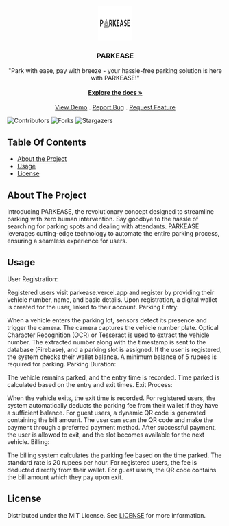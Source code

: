 <br/>
<p align="center">
  <a href="https://github.com/Shivanaik11/PARKEASE">
    <img src="images/company_logo.png" alt="Logo" width="80" height="80">
  </a>

  <h3 align="center">PARKEASE</h3>

  <p align="center">
    "Park with ease, pay with breeze - your hassle-free parking solution is here with PARKEASE!"
    <br/>
    <br/>
    <a href="https://github.com/Shivanaik11/PARKEASE"><strong>Explore the docs »</strong></a>
    <br/>
    <br/>
    <a href="https://parkease.vercel.app">View Demo</a>
    .
    <a href="https://github.com/Shivanaik11/PARKEASE/issues">Report Bug</a>
    .
    <a href="https://github.com/Shivanaik11/PARKEASE/issues">Request Feature</a>
  </p>
</p>

![Contributors](https://img.shields.io/github/contributors/Shivanaik11/PARKEASE?color=dark-green) ![Forks](https://img.shields.io/github/forks/Shivanaik11/PARKEASE?style=social) ![Stargazers](https://img.shields.io/github/stars/Shivanaik11/PARKEASE?style=social) 

## Table Of Contents
* [About the Project](#about-the-project)
* [Usage](#usage)
* [License](#license)

## About The Project
Introducing PARKEASE, the revolutionary concept designed to streamline parking with zero human intervention. Say goodbye to the hassle of searching for parking spots and dealing with attendants. PARKEASE leverages cutting-edge technology to automate the entire parking process, ensuring a seamless experience for users.

## Usage
User Registration:

Registered users visit parkease.vercel.app and register by providing their vehicle number, name, and basic details.
Upon registration, a digital wallet is created for the user, linked to their account.
Parking Entry:

When a vehicle enters the parking lot, sensors detect its presence and trigger the camera.
The camera captures the vehicle number plate.
Optical Character Recognition (OCR) or Tesseract is used to extract the vehicle number.
The extracted number along with the timestamp is sent to the database (Firebase), and a parking slot is assigned.
If the user is registered, the system checks their wallet balance. A minimum balance of 5 rupees is required for parking.
Parking Duration:

The vehicle remains parked, and the entry time is recorded.
Time parked is calculated based on the entry and exit times.
Exit Process:

When the vehicle exits, the exit time is recorded.
For registered users, the system automatically deducts the parking fee from their wallet if they have a sufficient balance.
For guest users, a dynamic QR code is generated containing the bill amount.
The user can scan the QR code and make the payment through a preferred payment method.
After successful payment, the user is allowed to exit, and the slot becomes available for the next vehicle.
Billing:

The billing system calculates the parking fee based on the time parked.
The standard rate is 20 rupees per hour.
For registered users, the fee is deducted directly from their wallet.
For guest users, the QR code contains the bill amount which they pay upon exit.

## License
Distributed under the MIT License. See [LICENSE](https://github.com/Shivanaik11/PARKEASE/blob/main/LICENSE.md) for more information.




